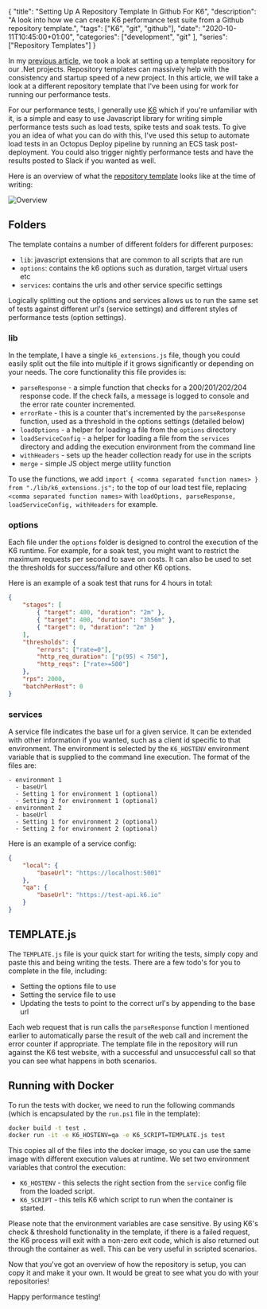 {
    "title": "Setting Up A Repository Template In Github For K6",
    "description": "A look into how we can create K6 performance test suite from a Github repository template.",
    "tags": ["K6", "git", "github"],
    "date": "2020-10-11T10:45:00+01:00",
    "categories": ["development", "git" ],
    "series": ["Repository Templates"]
}

In my [previous article](/article/2020/10/setting-up-a-repository-template-in-github-for-.net/), we took a look at setting up a template repository for our .Net projects. Repository templates can massively help with the consistency and startup speed of a new project. In this article, we will take a look at a different repository template that I've been using for work for running our performance tests.

<!--more-->

For our performance tests, I generally use [K6](https://k6.io) which if you're unfamiliar with it, is a simple and easy to use Javascript library for writing simple performance tests such as load tests, spike tests and soak tests. To give you an idea of what you can do with this, I've used this setup to automate load tests in an Octopus Deploy pipeline by running an ECS task post-deployment. You could also trigger nightly performance tests and have the results posted to Slack if you wanted as well.

Here is an overview of what the [repository template](https://github.com/Im5tu/template-k6) looks like at the time of writing:

![Overview](/img/template-k6/overview.png)

## Folders

The template contains a number of different folders for different purposes:

- `lib`: javascript extensions that are common to all scripts that are run
- `options`: contains the k6 options such as duration, target virtual users etc
- `services`: contains the urls and other service specific settings

Logically splitting out the options and services allows us to run the same set of tests against different url's (service settings) and different styles of performance tests (option settings). 

### lib

In the template, I have a single `k6_extensions.js` file, though you could easily split out the file into multiple if it grows significantly or depending on your needs. The core functionality this file provides is:

- `parseResponse` - a simple function that checks for a 200/201/202/204 response code. If the check fails, a message is logged to console and the error rate counter incremented.
- `errorRate` - this is a counter that's incremented by the `parseResponse` function, used as a threshold in the options settings (detailed below)
- `loadOptions` - a helper for loading a file from the `options` directory
- `loadServiceConfig` - a helper for loading a file from the `services` directory and adding the execution environment from the command line
- `withHeaders` - sets up the header collection ready for use in the scripts
- `merge` - simple JS object merge utility function

To use the functions, we add `import { <comma separated function names> } from "./lib/k6_extensions.js";` to the top of our load test file, replacing `<comma separated function names>` with `loadOptions, parseResponse, loadServiceConfig, withHeaders` for example.

### options

Each file under the `options` folder is designed to control the execution of the K6 runtime. For example, for a soak test, you might want to restrict the maximum requests per second to save on costs. It can also be used to set the thresholds for success/failure and other K6 options.

Here is an example of a soak test that runs for 4 hours in total:

```json
{
    "stages": [
        { "target": 400, "duration": "2m" },
        { "target": 400, "duration": "3h56m" },
        { "target": 0, "duration": "2m" }
    ],
    "thresholds": {
        "errors": ["rate=0"],
        "http_req_duration": ["p(95) < 750"],
        "http_reqs": ["rate>=500"]
    },
    "rps": 2000,
    "batchPerHost": 0
}
```

### services

A service file indicates the base url for a given service. It can be extended with other information if you wanted, such as a client id specific to that environment. The environment is selected by the `K6_HOSTENV` environment variable that is supplied to the command line execution. The format of the files are:

```
- environment 1
  - baseUrl
  - Setting 1 for environment 1 (optional)
  - Setting 2 for environment 1 (optional)
- environment 2
  - baseUrl
  - Setting 1 for environment 2 (optional)
  - Setting 2 for environment 2 (optional)
```

Here is an example of a service config:

```json
{
    "local": {
        "baseUrl": "https://localhost:5001"
    },
    "qa": {
        "baseUrl": "https://test-api.k6.io"
    }
}
```

## TEMPLATE.js

The `TEMPLATE.js` file is your quick start for writing the tests, simply copy and paste this and being writing the tests. There are a few todo's for you to complete in the file, including:

- Setting the options file to use
- Setting the service file to use
- Updating the tests to point to the correct url's by appending to the base url

Each web request that is run calls the `parseResponse` function I mentioned earlier to automatically parse the result of the web call and increment the error counter if appropriate. The template file in the repository will run against the K6 test website, with a successful and unsuccessful call so that you can see what happens in both scenarios.

## Running with Docker

To run the tests with docker, we need to run the following commands (which is encapsulated by the `run.ps1` file in the template):

```bash
docker build -t test .
docker run -it -e K6_HOSTENV=qa -e K6_SCRIPT=TEMPLATE.js test
```

This copies all of the files into the docker image, so you can use the same image with different execution values at runtime. We set two environment variables that control the execution:

- `K6_HOSTENV` - this selects the right section from the `service` config file from the loaded script.
- `K6_SCRIPT` - this tells K6 which script to run when the container is started.

Please note that the environment variables are case sensitive. By using K6's check & threshold functionality in the template, if there is a failed request, the K6 process will exit with a non-zero exit code, which is also returned out through the container as well. This can be very useful in scripted scenarios.

Now that you've got an overview of how the repository is setup, you can copy it and make it your own. It would be great to see what you do with your repositories!

Happy performance testing!